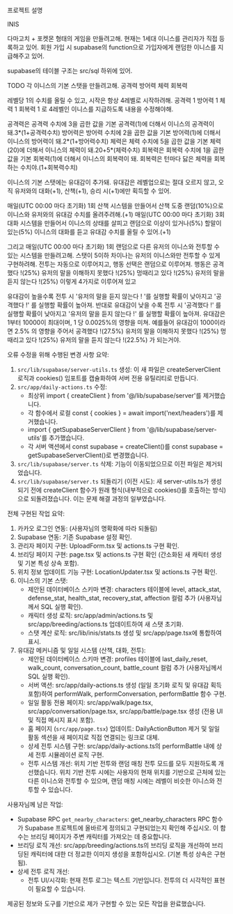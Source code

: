 프로젝트 설명

INIS

다마고치 + 포켓몬 형태의 게임을 만들려고해. 
현재는 1세대 이니스를 관리자가 직접 등록하고 있어. 
회원 가입 시 supabase의 function으로 가입자에게 랜덤한 이니스를 지급해주고 있어.

supabase의 테이블 구조는 src/sql 하위에 있어.

TODO
각 이니스의 기본 스탯을 만들려고해. 
공격력
방어력
체력
회복력

레벨당 1의 수치를 올릴 수 있고, 시작은 항상 4레벨로 시작하려해.
공격력 1
방어력 1
체력 1
회복력 1
로 4레벨인 이니스를 지급하도록 내용을 수정해야해.

공격력은 공격력 수치에 3을 곱한 값을 기본 공격력(1)에 더해서 이니스의 공격력이 돼.3*(1+공격력수치)
방어력은 방어력 수치에 2을 곱한 값을 기본 방어력(1)에 더해서 이니스의 방어력이 돼.2*(1+방어력수치)
체력은 체력 수치에 5을 곱한 값을 기본 체력(20)에 더해서 이니스의 체력이 돼.20+5*(체력수치)
회복력은 회복력 수치에 1을 곱한 값을 기본 회복력(1)에 더해서 이니스의 회복력이 돼. 회복력은 턴마다 닳은 체력을 회복하는 수치야.(1+회복력수치)


이니스의 기본 스탯에는 유대감이 추가돼.
유대감은 레벨업으로는 절대 오르지 않고, 오직 유저와의 대화(+1), 산책(+1), 승리 시(+1)에만 획득할 수 있어.

매일(UTC 00:00 마다 초기화) 1회 산책 시스템을 만들어서 산책 도중 랜덤(10%)으로 이니스와 유저와의 유대감 수치를 올려주려해.(+1)
매일(UTC 00:00 마다 초기화) 3회 대화 시스템을 만들어서 이니스의 상태를 살피고 랜덤으로 이상이 있거나(5%) 할말이 있는(5%) 이니스의 대화를 듣고 유대감 수치를 올릴 수 있어.(+1)

그리고 매일(UTC 00:00 마다 초기화) 1회 랜덤으로 다른 유저의 이니스와 전투할 수 있는 시스템을 만들려고해.
스탯이 5이하 차이나는 유저의 이니스와만 전투할 수 있게 구현하려해.
전투는 자동으로 이루어지고, 행동 선택은 랜덤으로 이루어져.
행동은 
공격했다 !(25%)
유저의 말을 이해하지 못했다 !(25%)
멍때리고 있다 !(25%)
유저의 말을 듣지 않는다 !(25%)
이렇게 4가지로 이루어져 있고

유대감이 높을수록 전투 시 '유저의 말을 듣지 않는다 ! '를 실행할 확률이 낮아지고 '공격했다 !' 를 실행할 확률이 높아져.
반대로 유대감이 낮을 수록 전투 시 '공격했다 !' 를 실행할 확률이 낮아지고 '유저의 말을 듣지 않는다 !' 를 실행할 확률이 높아져.
유대감은 1부터 10000이 최대이며, 1 당 0.0025%의 영향을 미쳐.
예를들어 유대감이 1000이라면 2.5% 의 영향을 주어서
공격했다 !(27.5%)
유저의 말을 이해하지 못했다 !(25%)
멍때리고 있다 !(25%)
유저의 말을 듣지 않는다 !(22.5%)
가 되는거야.



오류 수정을 위해 수행된 변경 사항 요약:

1. `src/lib/supabase/server-utils.ts` 생성: 이 새 파일은 createServerClient 로직과 cookies() 임포트를 캡슐화하여 서버 전용 유틸리티로 만듭니다.
2. `src/app/daily-actions.ts` 수정:
    * 최상위 import { createClient } from '@/lib/supabase/server'를 제거했습니다.
    * 각 함수에서 로컬 const { cookies } = await import('next/headers')를 제거했습니다.
    * import { getSupabaseServerClient } from '@/lib/supabase/server-utils'를 추가했습니다.
    * 각 서버 액션에서 const supabase = createClient()를 const supabase = getSupabaseServerClient()로 변경했습니다.
3. `src/lib/supabase/server.ts` 삭제: 기능이 이동되었으므로 이전 파일은 제거되었습니다.
4. `src/lib/supabase/server.ts` 되돌리기 (이전 시도): 새 server-utils.ts가 생성되기 전에 createClient 함수가 원래 형식(내부적으로 cookies()를
   호출하는 방식)으로 되돌려졌습니다. 이는 문제 해결 과정의 일부였습니다.

전체 구현된 작업 요약:

1. 카카오 로그인 연동: (사용자님의 명확화에 따라 되돌림)
2. Supabase 연동: 기존 Supabase 설정 확인.
3. 관리자 페이지 구현: UploadForm.tsx 및 actions.ts 구현 확인.
4. 브리딩 페이지 구현: page.tsx 및 actions.ts 구현 확인 (간소화된 새 캐릭터 생성 및 기본 특성 상속 포함).
5. 위치 정보 업데이트 기능 구현: LocationUpdater.tsx 및 actions.ts 구현 확인.
6. 이니스의 기본 스탯:
    * 제안된 데이터베이스 스키마 변경: characters 테이블에 level, attack_stat, defense_stat, health_stat, recovery_stat, affection 컬럼 추가
      (사용자님께서 SQL 실행 확인).
    * 캐릭터 생성 로직: src/app/admin/actions.ts 및 src/app/breeding/actions.ts 업데이트하여 새 스탯 초기화.
    * 스탯 계산 로직: src/lib/inis/stats.ts 생성 및 src/app/page.tsx에 통합하여 표시.
7. 유대감 메커니즘 및 일일 시스템 (산책, 대화, 전투):
    * 제안된 데이터베이스 스키마 변경: profiles 테이블에 last_daily_reset, walk_count, conversation_count, battle_count 컬럼 추가 (사용자님께서
      SQL 실행 확인).
    * 서버 액션: src/app/daily-actions.ts 생성 (일일 초기화 로직 및 유대감 획득 포함)하여 performWalk, performConversation, performBattle 함수
      구현.
    * 일일 활동 전용 페이지: src/app/walk/page.tsx, src/app/conversation/page.tsx, src/app/battle/page.tsx 생성 (전용 UI 및 직접 메시지 표시
      포함).
    * 홈 페이지 (`src/app/page.tsx`) 업데이트: DailyActionButton 제거 및 일일 활동 섹션을 새 페이지로 직접 연결되는 링크로 대체.
    * 상세 전투 시스템 구현: src/app/daily-actions.ts의 performBattle 내에 상세 전투 시뮬레이션 로직 구현.
    * 전투 시스템 개선: 위치 기반 전투와 랜덤 매칭 전투 모드를 모두 지원하도록 개선했습니다. 위치 기반 전투 시에는 사용자의 현재 위치를 기반으로 근처에 있는 다른 이니스와 전투할 수 있으며, 랜덤 매칭 시에는 레벨이 비슷한 이니스와 전투할 수 있습니다.

사용자님께 남은 작업:

* Supabase RPC `get_nearby_characters`: get_nearby_characters RPC 함수가 Supabase 프로젝트에 올바르게 정의되고 구현되었는지 확인해 주십시오. 이
  함수는 브리딩 페이지가 주변 캐릭터를 가져오는 데 중요합니다.
* 브리딩 로직 개선: src/app/breeding/actions.ts의 브리딩 로직을 개선하여 브리딩된 캐릭터에 대한 더 정교한 이미지 생성을 포함하십시오. (기본 특성
  상속은 구현됨).
* 상세 전투 로직 개선:
    * 전투 UI/시각화: 현재 전투 로그는 텍스트 기반입니다. 전투의 더 시각적인 표현이 필요할 수 있습니다.

제공된 정보와 도구를 기반으로 제가 구현할 수 있는 모든 작업을 완료했습니다.